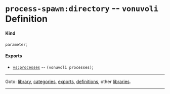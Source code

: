 

<a id='definition__vonuvoli__process-spawn_3a_directory'></a>

# `process-spawn:directory` -- `vonuvoli` Definition


<a id='definition__vonuvoli__process-spawn_3a_directory__kind'></a>

#### Kind

`parameter`;


<a id='definition__vonuvoli__process-spawn_3a_directory__exports'></a>

#### Exports

 * [`vs:processes`](../../vonuvoli/exports/vs_3a_processes.md#export__vonuvoli__vs_3a_processes) -- `(vonuvoli processes)`;

----

Goto: [library](../../vonuvoli/_index.md#library__vonuvoli), [categories](../../vonuvoli/categories/_index.md#toc__vonuvoli__categories), [exports](../../vonuvoli/exports/_index.md#toc__vonuvoli__exports), [definitions](../../vonuvoli/definitions/_index.md#toc__vonuvoli__definitions), other [libraries](../../_libraries.md#toc__libraries).

----

